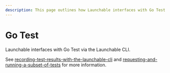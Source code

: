 ```yaml
---
description: This page outlines how Launchable interfaces with Go Test.
---
```


# Go Test

Launchable interfaces with Go Test via the Launchable CLI.

See [recording-test-results-with-the-launchable-cli](../../sending-data-to-launchable/using-the-launchable-cli/recording-test-results-with-the-launchable-cli/ "mention") and [requesting-and-running-a-subset-of-tests](../../features/predictive-test-selection/requesting-and-running-a-subset-of-tests/requesting-and-running-a-subset-of-tests/ "mention") for more information.
